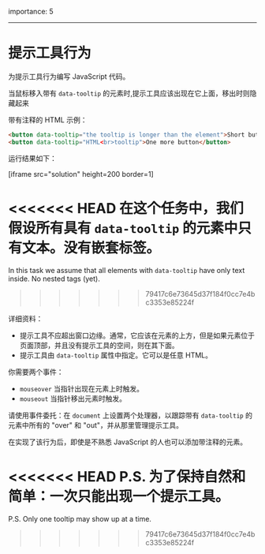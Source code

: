 importance: 5

---

# 提示工具行为

为提示工具行为编写 JavaScript 代码。

当鼠标移入带有 `data-tooltip` 的元素时,提示工具应该出现在它上面，移出时则隐藏起来

带有注释的 HTML 示例：
```html
<button data-tooltip="the tooltip is longer than the element">Short button</button>
<button data-tooltip="HTML<br>tooltip">One more button</button>
```

运行结果如下：

[iframe src="solution" height=200 border=1]

<<<<<<< HEAD
在这个任务中，我们假设所有具有 `data-tooltip` 的元素中只有文本。没有嵌套标签。
=======
In this task we assume that all elements with `data-tooltip` have only text inside. No nested tags (yet).
>>>>>>> 79417c6e73645d37f184f0cc7e4bc3353e85224f

详细资料：

- 提示工具不应超出窗口边缘。通常，它应该在元素的上方，但是如果元素位于页面顶部，并且没有提示工具的空间，则在其下面。
- 提示工具由 `data-tooltip` 属性中指定。它可以是任意 HTML。

你需要两个事件：
- `mouseover` 当指针出现在元素上时触发。
- `mouseout` 当指针移出元素时触发。

请使用事件委托：在 `document` 上设置两个处理器，以跟踪带有 `data-tooltip` 的元素中所有的 "over" 和 "out"，并从那里管理提示工具。

在实现了该行为后，即使是不熟悉 JavaScript 的人也可以添加带注释的元素。

<<<<<<< HEAD
P.S. 为了保持自然和简单：一次只能出现一个提示工具。
=======
P.S. Only one tooltip may show up at a time.
>>>>>>> 79417c6e73645d37f184f0cc7e4bc3353e85224f
